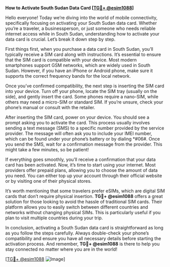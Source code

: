 **How to Activate South Sudan Data Card [[TG💪+ @esim1088](https://t.me/s/esim1088)]**

Hello everyone! Today we’re diving into the world of mobile connectivity, specifically focusing on activating your South Sudan data card. Whether you’re a traveler, a businessperson, or just someone who needs reliable internet access while in South Sudan, understanding how to activate your data card is crucial. Let’s break it down step by step.

First things first, when you purchase a data card in South Sudan, you’ll typically receive a SIM card along with instructions. It’s essential to ensure that the SIM card is compatible with your device. Most modern smartphones support GSM networks, which are widely used in South Sudan. However, if you have an iPhone or Android phone, make sure it supports the correct frequency bands for the local network. 

Once you’ve confirmed compatibility, the next step is inserting the SIM card into your device. Turn off your phone, locate the SIM tray (usually on the side), and gently insert the card. Some phones require a nano-SIM, while others may need a micro-SIM or standard SIM. If you’re unsure, check your phone’s manual or consult with the retailer.

After inserting the SIM card, power on your device. You should see a prompt asking you to activate the card. This process usually involves sending a text message (SMS) to a specific number provided by the service provider. The message will often ask you to include your IMEI number, which can be found under your phone’s battery or by dialing *#06#. Once you send the SMS, wait for a confirmation message from the provider. This might take a few minutes, so be patient!

If everything goes smoothly, you’ll receive a confirmation that your data card has been activated. Now, it’s time to start using your internet. Most providers offer prepaid plans, allowing you to choose the amount of data you need. You can either top up your account through their official website or by visiting one of their physical stores.

It’s worth mentioning that some travelers prefer eSIMs, which are digital SIM cards that don’t require physical insertion. **TG💪+ @esim1088** offers a great solution for those looking to avoid the hassle of traditional SIM cards. Their platform allows you to easily switch between different countries and networks without changing physical SIMs. This is particularly useful if you plan to visit multiple countries during your trip.

In conclusion, activating a South Sudan data card is straightforward as long as you follow the steps carefully. Always double-check your phone’s compatibility and ensure you have all necessary details before starting the activation process. And remember, **TG💪+ @esim1088** is there to help you stay connected no matter where you are in the world!

[[TG💪+ @esim1088](https://t.me/s/esim1088) ![Image](https://i.postimg.cc/Y0z9fWf4/image.png)]